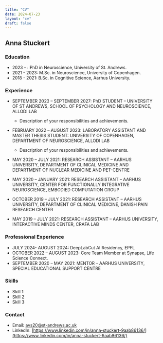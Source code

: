 ```yaml
---
title: "CV"
date: 2024-07-23
layout: "cv"
draft: false
---
```


## Anna Stuckert

### Education
- 2023 - : PhD in Neuroscience, University of St. Andrews.  
- 2021 - 2023: M.Sc. in Neuroscience, University of Copenhagen.
- 2018 - 2021: B.Sc. in Cognitive Science, Aarhus University.

### Experience
- SEPTEMBER 2023 – SEPTEMBER 2027: PhD STUDENT – UNIVERSITY OF ST ANDREWS, SCHOOL OF PSYCHOLOGY AND NEUROSCIENCE, ALLODI LAB
  - Description of your responsibilities and achievements.
- FEBRUARY 2022 – AUGUST 2023: LABORATORY ASSISTANT AND MASTER THESIS STUDENT: UNIVERSITY OF COPENHAGEN, DEPARTMENT OF NEUROSCIENCE, ALLODI LAB 
  - Description of your responsibilities and achievements.


- MAY 2020 – JULY 2021: RESEARCH ASSISTANT – AARHUS UNIVERSITY, DEPARTMENT OF CLINICAL MEDICINE AND DEPARTMENT OF NUCLEAR MEDICINE AND PET-CENTRE
- MAY 2020 – JANUARY 2021: RESEARCH ASSISTANT – AARHUS UNIVERSITY, CENTER FOR FUNCTIONALLY INTEGRATIVE NEUROSCIENCE, EMBODIED COMPUTATION GROUP
- OCTOBER 2019 – JULY 2021: RESEARCH ASSISTANT – AARHUS UNIVERSITY, DEPARTMENT OF CLINICAL MEDICINE, DANISH PAIN RESEARCH CENTER 
- MAY 2019 – JULY 2021: RESEARCH ASSISTANT – AARHUS UNIVERSITY, INTERACTIVE MINDS CENTER, CRAFA LAB 

### Professional Experience
- JULY 2024- AUGUST 2024: DeepLabCut AI Residency, EPFL
- OCTOBER 2022 – AUGUST 2023: Core Team Member at Synapse, Life Science Connect.
- SEPTEMBER 2020 – MAY 2021: MENTOR – AARHUS UNIVERSITY, SPECIAL EDUCATIONAL SUPPORT CENTRE

### Skills
- Skill 1
- Skill 2
- Skill 3

### Contact
- Email: [avs20@st-andrews.ac.uk](mailto:avs20@st-andrews.ac.uk)
- LinkedIn: [https://www.linkedin.com/in/anna-stuckert-9aab86136/](https://www.linkedin.com/in/anna-stuckert-9aab86136/)

